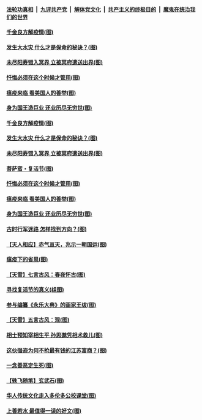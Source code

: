 

####  [法轮功真相](../../../../basic/blob/master/README.md?t=04141830) &nbsp;|&nbsp; [九评共产党](../../../../9ping.md/blob/master/README.md?t=04141830) &nbsp;|&nbsp; [解体党文化](../../../../jtdwh.md/blob/master/README.md?t=04141830)  &nbsp;|&nbsp; [共产主义的终极目的](../../../../gczydzjmd.md/blob/master/README.md?t=04141830) &nbsp;|&nbsp; [魔鬼在统治我们的世界](../../../../mgztzwmdsj.md/blob/master/README.md?t=04141830) 

#### [千金良方解疫情(图)](../pages/p7/929420.md?t=04141830) 

#### [发生大水灾 什么才是保命的秘诀？(图)](../pages/p7/929338.md?t=04141830) 

#### [未尽阳寿错入冥界 立被冥府遣送出界(图)](../pages/p7/929599.md?t=04141830) 

#### [忏悔必须在这个时候才管用(图)](../pages/p7/929300.md?t=04141830) 

#### [瘟疫来临 看美国人的善举(图)](../pages/p7/929525.md?t=04141830) 

#### [身为国王造巨业 还业历尽无穷世(图)](../pages/p7/929388.md?t=04141830) 

#### [千金良方解疫情(图)](../pages/p7/929420.md?t=04141830) 

#### [发生大水灾 什么才是保命的秘诀？(图)](../pages/p7/929338.md?t=04141830) 

#### [未尽阳寿错入冥界 立被冥府遣送出界(图)](../pages/p7/929599.md?t=04141830) 

#### [菩萨蛮・复活节(图)](../pages/p7/929651.md?t=04141830) 

#### [忏悔必须在这个时候才管用(图)](../pages/p7/929300.md?t=04141830) 

#### [瘟疫来临 看美国人的善举(图)](../pages/p7/929525.md?t=04141830) 

#### [身为国王造巨业 还业历尽无穷世(图)](../pages/p7/929388.md?t=04141830) 

#### [古时行军迷路 怎样找到方向？(图)](../pages/p7/929418.md?t=04141830) 

#### [【天人相应】赤气亘天，兆示一朝国运(图)](../pages/p7/929177.md?t=04141830) 

#### [瘟疫下的省思(图)](../pages/p7/929065.md?t=04141830) 

#### [【天雪】七言古风：春夜怀古(图)](../pages/p7/929301.md?t=04141830) 

#### [寻找复活节的真义(组图)](../pages/p7/907298.md?t=04141830) 

#### [参与编纂《永乐大典》的画家王绂(图)](../pages/p7/927543.md?t=04141830) 

#### [【天雪】五言古风：观(图)](../pages/p7/929298.md?t=04141830) 

#### [相士预知宰相生平 孙思邈凭相术救儿(图)](../pages/p7/929127.md?t=04141830) 

#### [这伙强盗为何不抢最有钱的江苏富商？(图)](../pages/p7/929168.md?t=04141830) 

#### [一念善恶定生死(图)](../pages/p7/929057.md?t=04141830) 

#### [【轶飞随笔】玄武石(图)](../pages/p7/928926.md?t=04141830) 

#### [华人传统文化走入多伦多公校课堂(图)](../pages/p7/928946.md?t=04141830) 

#### [上善若水 最值得一读的好文(图)](../pages/p7/929063.md?t=04141830) 

